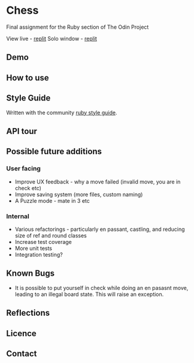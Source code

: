 # Chess
Final assignment for the Ruby section of The Odin Project

View live - [replit](https://repl.it/@HappyFrog/chess#README.md)
Solo window - [replit](https://chess.happyfrog.repl.run)

## Demo

## How to use

## Style Guide

Written with the community [ruby style guide](https://rubystyle.guide/).

## API tour

## Possible future additions

### User facing
* Improve UX feedback - why a move failed (invalid move, you are in check etc)
* Improve saving system (more files, custom naming)
* A Puzzle mode - mate in 3 etc

### Internal
* Various refactorings - particularly en passant, castling, and reducing size of ref and round classes
* Increase test coverage
* More unit tests
* Integration testing?

## Known Bugs

* It is possible to put yourself in check while doing an en pasasnt move, leading to an illegal board state. This will raise an exception.

## Reflections

## Licence

## Contact
